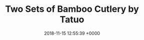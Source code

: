 ---
title: Two Sets of Bamboo Cutlery by Tatuo
layout: blocks
date: 2018-11-15 12:55:39 +0000
issue-tag:
- plastic-free
category_tag:
- home
thumbnail: https://images-na.ssl-images-amazon.com/images/I/81OfQPaiN7L._SL1500_.jpg
price: 13.99
page_sections:
- template: simple-header
  block: header-3
  logo: "/uploads/2018/11/11/logo.png"
- template: content-feature
  block: feature-1
  media_alignment: Right
  headline: Two Sets of Bamboo Cutlery by Tatuo
  content: Two Sets of Bamboo Cutlery | Flatware Set Bamboo Travel Utensils Include Reusable Knife Fork Spoon Chopsticks Straws (White and Green) tableware
  media:
    image: https://images-na.ssl-images-amazon.com/images/I/81OfQPaiN7L._SL1500_.jpg
  link: https://amzn.to/2B9SSLo
- template: signup-bar
  block: cta-bar
  email_recipient: kimszelong@gmail.com
  content: Sign up to get updates from nadaar
- template: simple-footer
  block: footer-1
  content: <img src="/uploads/2018/11/11/logo.png">

---